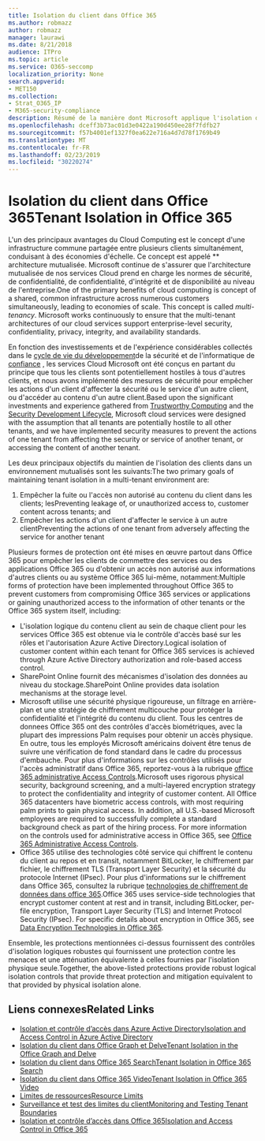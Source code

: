 ```yaml
---
title: Isolation du client dans Office 365
ms.author: robmazz
author: robmazz
manager: laurawi
ms.date: 8/21/2018
audience: ITPro
ms.topic: article
ms.service: O365-seccomp
localization_priority: None
search.appverid:
- MET150
ms.collection:
- Strat_O365_IP
- M365-security-compliance
description: Résumé de la manière dont Microsoft applique l'isolation du client pour Office 365.
ms.openlocfilehash: dceff3b73ac01d3e0422a190d450ee28f7fdfb27
ms.sourcegitcommit: f57b4001ef1327f0ea622e716a4d7d78f1769b49
ms.translationtype: MT
ms.contentlocale: fr-FR
ms.lasthandoff: 02/23/2019
ms.locfileid: "30220274"
---
```

# <a name="tenant-isolation-in-office-365"></a><span data-ttu-id="4d12c-103">Isolation du client dans Office 365</span><span class="sxs-lookup"><span data-stu-id="4d12c-103">Tenant Isolation in Office 365</span></span>

<span data-ttu-id="4d12c-p101">L'un des principaux avantages du Cloud Computing est le concept d'une infrastructure commune partagée entre plusieurs clients simultanément, conduisant à des économies d'échelle. Ce concept est appelé \*\* architecture mutualisée. Microsoft continue de s'assurer que l'architecture mutualisée de nos services Cloud prend en charge les normes de sécurité, de confidentialité, de confidentialité, d'intégrité et de disponibilité au niveau de l'entreprise.</span><span class="sxs-lookup"><span data-stu-id="4d12c-p101">One of the primary benefits of cloud computing is concept of a shared, common infrastructure across numerous customers simultaneously, leading to economies of scale. This concept is called *multi-tenancy*. Microsoft works continuously to ensure that the multi-tenant architectures of our cloud services support enterprise-level security, confidentiality, privacy, integrity, and availability standards.</span></span>

<span data-ttu-id="4d12c-107">En fonction des investissements et de l'expérience considérables collectés dans le [cycle de vie du développement](http://www.microsoft.com/security/sdl/default.aspx)de la sécurité et de l'informatique de [confiance](https://www.microsoft.com/en-us/twc/default.aspx) , les services Cloud Microsoft ont été conçus en partant du principe que tous les clients sont potentiellement hostiles à tous d'autres clients, et nous avons implémenté des mesures de sécurité pour empêcher les actions d'un client d'affecter la sécurité ou le service d'un autre client, ou d'accéder au contenu d'un autre client.</span><span class="sxs-lookup"><span data-stu-id="4d12c-107">Based upon the significant investments and experience gathered from [Trustworthy Computing](https://www.microsoft.com/en-us/twc/default.aspx) and the [Security Development Lifecycle](http://www.microsoft.com/security/sdl/default.aspx), Microsoft cloud services were designed with the assumption that all tenants are potentially hostile to all other tenants, and we have implemented security measures to prevent the actions of one tenant from affecting the security or service of another tenant, or accessing the content of another tenant.</span></span>

<span data-ttu-id="4d12c-108">Les deux principaux objectifs du maintien de l'isolation des clients dans un environnement mutualisés sont les suivants:</span><span class="sxs-lookup"><span data-stu-id="4d12c-108">The two primary goals of maintaining tenant isolation in a multi-tenant environment are:</span></span>
1.  <span data-ttu-id="4d12c-109">Empêcher la fuite ou l'accès non autorisé au contenu du client dans les clients; les</span><span class="sxs-lookup"><span data-stu-id="4d12c-109">Preventing leakage of, or unauthorized access to, customer content across tenants; and</span></span>
2.  <span data-ttu-id="4d12c-110">Empêcher les actions d'un client d'affecter le service à un autre client</span><span class="sxs-lookup"><span data-stu-id="4d12c-110">Preventing the actions of one tenant from adversely affecting the service for another tenant</span></span>

<span data-ttu-id="4d12c-111">Plusieurs formes de protection ont été mises en œuvre partout dans Office 365 pour empêcher les clients de commettre des services ou des applications Office 365 ou d'obtenir un accès non autorisé aux informations d'autres clients ou au système Office 365 lui-même, notamment:</span><span class="sxs-lookup"><span data-stu-id="4d12c-111">Multiple forms of protection have been implemented throughout Office 365 to prevent customers from compromising Office 365 services or applications or gaining unauthorized access to the information of other tenants or the Office 365 system itself, including:</span></span>
- <span data-ttu-id="4d12c-112">L'isolation logique du contenu client au sein de chaque client pour les services Office 365 est obtenue via le contrôle d'accès basé sur les rôles et l'autorisation Azure Active Directory.</span><span class="sxs-lookup"><span data-stu-id="4d12c-112">Logical isolation of customer content within each tenant for Office 365 services is achieved through Azure Active Directory authorization and role-based access control.</span></span>
- <span data-ttu-id="4d12c-113">SharePoint Online fournit des mécanismes d'isolation des données au niveau du stockage.</span><span class="sxs-lookup"><span data-stu-id="4d12c-113">SharePoint Online provides data isolation mechanisms at the storage level.</span></span>
- <span data-ttu-id="4d12c-p102">Microsoft utilise une sécurité physique rigoureuse, un filtrage en arrière-plan et une stratégie de chiffrement multicouche pour protéger la confidentialité et l'intégrité du contenu du client. Tous les centres de donnees Office 365 ont des contrôles d'accès biométriques, avec la plupart des impressions Palm requises pour obtenir un accès physique. En outre, tous les employés Microsoft américains doivent être tenus de suivre une vérification de fond standard dans le cadre du processus d'embauche. Pour plus d'informations sur les contrôles utilisés pour l'accès administratif dans Office 365, reportez-vous à la rubrique [office 365 administrative Access Controls](office-365-administrative-access-controls-overview.md).</span><span class="sxs-lookup"><span data-stu-id="4d12c-p102">Microsoft uses rigorous physical security, background screening, and a multi-layered encryption strategy to protect the confidentiality and integrity of customer content. All Office 365 datacenters have biometric access controls, with most requiring palm prints to gain physical access. In addition, all U.S.-based Microsoft employees are required to successfully complete a standard background check as part of the hiring process. For more information on the controls used for administrative access in Office 365, see [Office 365 Administrative Access Controls](office-365-administrative-access-controls-overview.md).</span></span>
- <span data-ttu-id="4d12c-p103">Office 365 utilise des technologies côté service qui chiffrent le contenu du client au repos et en transit, notamment BitLocker, le chiffrement par fichier, le chiffrement TLS (Transport Layer Security) et la sécurité du protocole Internet (IPsec). Pour plus d'informations sur le chiffrement dans Office 365, consultez la rubrique [technologies de chiffrement de données dans office 365](office-365-encryption-in-the-microsoft-cloud-overview.md).</span><span class="sxs-lookup"><span data-stu-id="4d12c-p103">Office 365 uses service-side technologies that encrypt customer content at rest and in transit, including BitLocker, per-file encryption, Transport Layer Security (TLS) and Internet Protocol Security (IPsec). For specific details about encryption in Office 365, see [Data Encryption Technologies in Office 365](office-365-encryption-in-the-microsoft-cloud-overview.md).</span></span>

<span data-ttu-id="4d12c-120">Ensemble, les protections mentionnées ci-dessus fournissent des contrôles d'isolation logiques robustes qui fournissent une protection contre les menaces et une atténuation équivalente à celles fournies par l'isolation physique seule.</span><span class="sxs-lookup"><span data-stu-id="4d12c-120">Together, the above-listed protections provide robust logical isolation controls that provide threat protection and mitigation equivalent to that provided by physical isolation alone.</span></span>

## <a name="related-links"></a><span data-ttu-id="4d12c-121">Liens connexes</span><span class="sxs-lookup"><span data-stu-id="4d12c-121">Related Links</span></span>
- [<span data-ttu-id="4d12c-122">Isolation et contrôle d’accès dans Azure Active Directory</span><span class="sxs-lookup"><span data-stu-id="4d12c-122">Isolation and Access Control in Azure Active Directory</span></span>](office-365-isolation-in-azure-active-directory.md)
- [<span data-ttu-id="4d12c-123">Isolation du client dans Office Graph et Delve</span><span class="sxs-lookup"><span data-stu-id="4d12c-123">Tenant Isolation in the Office Graph and Delve</span></span>](office-365-isolation-in-graph-and-delve.md)
- [<span data-ttu-id="4d12c-124">Isolation du client dans Office 365 Search</span><span class="sxs-lookup"><span data-stu-id="4d12c-124">Tenant Isolation in Office 365 Search</span></span>](office-365-isolation-in-office-365-search.md)
- [<span data-ttu-id="4d12c-125">Isolation du client dans Office 365 Video</span><span class="sxs-lookup"><span data-stu-id="4d12c-125">Tenant Isolation in Office 365 Video</span></span>](office-365-isolation-in-office-365-video.md)
- [<span data-ttu-id="4d12c-126">Limites de ressources</span><span class="sxs-lookup"><span data-stu-id="4d12c-126">Resource Limits</span></span>](office-365-resource-limits.md)
- [<span data-ttu-id="4d12c-127">Surveillance et test des limites du client</span><span class="sxs-lookup"><span data-stu-id="4d12c-127">Monitoring and Testing Tenant Boundaries</span></span>](office-365-monitoring-and-testing.md)
- [<span data-ttu-id="4d12c-128">Isolation et contrôle d’accès dans Office 365</span><span class="sxs-lookup"><span data-stu-id="4d12c-128">Isolation and Access Control in Office 365</span></span>](office-365-isolation-in-office-365.md)